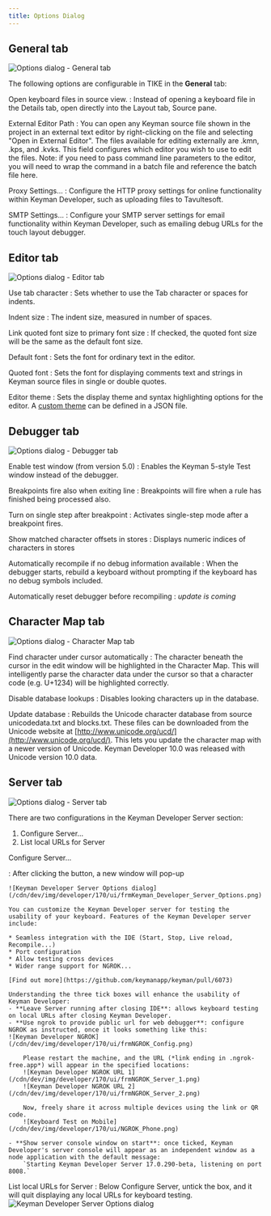 ```yaml
---
title: Options Dialog
---
```


## General tab

![Options dialog - General tab](/cdn/dev/img/developer/170/ui/frmOptions_General.png)

The following options are configurable in TIKE in the **General** tab:

Open keyboard files in source view.
:   Instead of opening a keyboard file in the Details tab, open directly
    into the Layout tab, Source pane.

External Editor Path
:   You can open any Keyman source file shown in the project in an
    external text editor by right-clicking on the file and selecting
    "Open in External Editor". The files available for editing
    externally are .kmn, .kps, and .kvks. This field configures which
    editor you wish to use to edit the files. Note: if you need to pass
    command line parameters to the editor, you will need to wrap the
    command in a batch file and reference the batch file here.

<!-- Show splash screen
:   If checked, displays a splash screen when Keyman Developer is
    started. 

Allow multiple instances of TIKE
:   Allow Keyman Developer to be started multiple times, instead of
    loading other files in the current instance when selected from
    Explorer.

Save visual keyboard source files (.kvks) as XML
:   Keyman Developer will default to saving .kvks files as XML when
    editing, which makes them easier to share in version control systems
    such as Git. The compiled .kvk files will be binary and will work
    with earlier versions of Keyman Desktop. However, if you are sharing
    keyboard source files with developers using earlier versions of
    Keyman Developer, you should clear this checkbox so they can load
    the files.-->

Proxy Settings...
:   Configure the HTTP proxy settings for online functionality within
    Keyman Developer, such as uploading files to Tavultesoft.

SMTP Settings...
:   Configure your SMTP server settings for email functionality within
    Keyman Developer, such as emailing debug URLs for the touch layout
    debugger.

## Editor tab

![Options dialog - Editor tab](/cdn/dev/img/developer/170/ui/frmOptions_Editor.png)

Use tab character
:   Sets whether to use the Tab character or spaces for indents.

Indent size
:   The indent size, measured in number of spaces.

Link quoted font size to primary font size
:   If checked, the quoted font size will be the same as the default
    font size.

Default font
:   Sets the font for ordinary text in the editor.

Quoted font
:   Sets the font for displaying comments text and strings in Keyman
    source files in single or double quotes.

Editor theme
:   Sets the display theme and syntax highlighting options for the
    editor. A [custom theme](../reference/editor-themes) can be defined
    in a JSON file.

## Debugger tab

![Options dialog - Debugger tab](/cdn/dev/img/developer/170/ui/frmOptions_Debugger.png)

Enable test window (from version 5.0)
:   Enables the Keyman 5-style Test window instead of the debugger.

Breakpoints fire also when exiting line
:   Breakpoints will fire when a rule has finished being processed also.

Turn on single step after breakpoint
:   Activates single-step mode after a breakpoint fires.

Show matched character offsets in stores
:   Displays numeric indices of characters in stores

Automatically recompile if no debug information available
:   When the debugger starts, rebuild a keyboard without prompting if
    the keyboard has no debug symbols included.

Automatically reset debugger before recompiling
: *update is coming*

## Character Map tab

![Options dialog - Character Map tab](/cdn/dev/img/developer/170/ui/frmOptions_CharacterMap.png)

Find character under cursor automatically
:   The character beneath the cursor in the edit window will be
    highlighted in the Character Map. This will intelligently parse the
    character data under the cursor so that a character code (e.g.
    U+1234) will be highlighted correctly.

Disable database lookups
:   Disables looking characters up in the database.

Update database
:   Rebuilds the Unicode character database from source unicodedata.txt
    and blocks.txt. These files can be downloaded from the Unicode
    website at
    [http://www.unicode.org/ucd/](http://www.unicode.org/ucd/). This lets you update the character map with a newer version of Unicode. Keyman Developer 10.0 was released with Unicode version 10.0 data.

## Server tab

![Options dialog - Server tab](/cdn/dev/img/developer/170/ui/frmOptions_Server.png)

There are two configurations in the Keyman Developer Server section:
1. Configure Server...
2. List local URLs for Server

Configure Server...
    
:   After clicking the button, a new window will pop-up 

    ![Keyman Developer Server Options dialog](/cdn/dev/img/developer/170/ui/frmKeyman_Developer_Server_Options.png)   
    
    You can customize the Keyman Developer server for testing the usability of your keyboard. Features of the Keyman Developer server include:

    * Seamless integration with the IDE (Start, Stop, Live reload, Recompile...)
    * Port configuration
    * Allow testing cross devices
    * Wider range support for NGROK...
        
    [Find out more](https://github.com/keymanapp/keyman/pull/6073)
    
    Understanding the three tick boxes will enhance the usability of Keyman Developer:
    - **Leave Server running after closing IDE**: allows keyboard testing on local URLs after closing Keyman Developer.
    - **Use ngrok to provide public url for web debugger**: configure NGROK as instructed, once it looks something like this:
    ![Keyman Developer NGROK](/cdn/dev/img/developer/170/ui/frmNGROK_Config.png) 

        Please restart the machine, and the URL (*link ending in .ngrok-free.app*) will appear in the specified locations:
        ![Keyman Developer NGROK URL 1](/cdn/dev/img/developer/170/ui/frmNGROK_Server_1.png)
        ![Keyman Developer NGROK URL 2](/cdn/dev/img/developer/170/ui/frmNGROK_Server_2.png)

        Now, freely share it across multiple devices using the link or QR code.
        ![Keyboard Test on Mobile](/cdn/dev/img/developer/170/ui/NGROK_Phone.png)

    - **Show server console window on start**: once ticked, Keyman Developer's server console will appear as an independent window as a node application with the default message:
        `Starting Keyman Developer Server 17.0.290-beta, listening on port 8008.`

List local URLs for Server
:   Below Configure Server, untick the box, and it will quit displaying any local URLs for keyboard testing.
    ![Keyman Developer Server Options dialog](/cdn/dev/img/developer/170/ui/frmList_Local_URLs.png) 